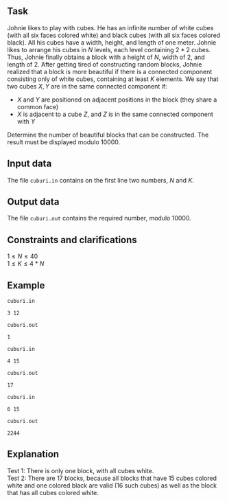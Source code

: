 ## Task
Johnie likes to play with cubes. He has an infinite number of white cubes (with all six faces colored white) and black cubes (with all six faces colored black). All his cubes have a width, height, and length of one meter. Johnie likes to arrange his cubes in $N$ levels, each level containing $2 * 2$ cubes. Thus, Johnie finally obtains a block with a height of $N$, width of $2$, and length of $2$. After getting tired of constructing random blocks, Johnie realized that a block is more beautiful if there is a connected component consisting only of white cubes, containing at least $K$ elements. We say that two cubes $X, Y$ are in the same connected component if: 
- $X$ and $Y$ are positioned on adjacent positions in the block (they share a common face)
- $X$ is adjacent to a cube $Z$, and $Z$ is in the same connected component with $Y$

Determine the number of beautiful blocks that can be constructed. The result must be displayed modulo $10000$.

## Input data
The file `cuburi.in` contains on the first line two numbers, $N$ and $K$.

## Output data
The file `cuburi.out` contains the required number, modulo $10000$.

## Constraints and clarifications
$1 \leq N \leq 40$  
$1 \leq K \leq 4 * N$

## Example

`cuburi.in`
```
3 12
```

`cuburi.out`
```
1
```

`cuburi.in`
```
4 15
```

`cuburi.out`
```
17
```

`cuburi.in`
```
6 15
```

`cuburi.out`
```
2244
```

## Explanation
Test 1: There is only one block, with all cubes white.  
Test 2: There are 17 blocks, because all blocks that have 15 cubes colored white and one colored black are valid (16 such cubes) as well as the block that has all cubes colored white.